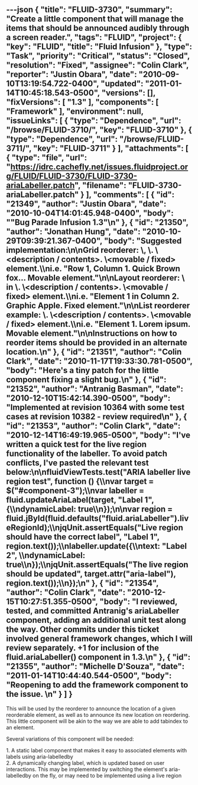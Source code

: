 ---json
{
  "title": "FLUID-3730",
  "summary": "Create a little component that will manage the items that should be announced audibly through a screen reader.",
  "tags": "FLUID",
  "project": {
    "key": "FLUID",
    "title": "Fluid Infusion"
  },
  "type": "Task",
  "priority": "Critical",
  "status": "Closed",
  "resolution": "Fixed",
  "assignee": "Colin Clark",
  "reporter": "Justin Obara",
  "date": "2010-09-10T13:19:54.722-0400",
  "updated": "2011-01-14T10:45:18.543-0500",
  "versions": [],
  "fixVersions": [
    "1.3"
  ],
  "components": [
    "Framework"
  ],
  "environment": null,
  "issueLinks": [
    {
      "type": "Dependence",
      "url": "/browse/FLUID-3710/",
      "key": "FLUID-3710"
    },
    {
      "type": "Dependence",
      "url": "/browse/FLUID-3711/",
      "key": "FLUID-3711"
    }
  ],
  "attachments": [
    {
      "type": "file",
      "url": "https://idrc.cachefly.net/issues.fluidproject.org/FLUID/FLUID-3730/FLUID-3730-ariaLabeller.patch",
      "filename": "FLUID-3730-ariaLabeller.patch"
    }
  ],
  "comments": [
    {
      "id": "21349",
      "author": "Justin Obara",
      "date": "2010-10-04T14:01:45.948-0400",
      "body": "\"Bug Parade Infusion 1.3\"\n"
    },
    {
      "id": "21350",
      "author": "Jonathan Hung",
      "date": "2010-10-29T09:39:21.367-0400",
      "body": "Suggested implementation:\n\nGrid reorderer: \\<row>, \\<column>. \\<description / contents>. \\<movable / fixed> element.\\\ni.e. \"Row 1, Column 1. Quick Brown fox... Movable element.\"\n\nLayout reorderer: \\<item position in column> in \\<column number>. \\<description / contents>. \\<movable / fixed> element.\\\ni.e. \"Element 1 in Column 2. Graphic Apple. Fixed element.\"\n\nList reorderer example: \\<position>. \\<description / contents>. \\<movable / fixed> element.\\\ni.e. \"Element 1. Lorem ipsum. Movable element.\"\n\nInstructions on how to reorder items should be provided in an alternate location.\n"
    },
    {
      "id": "21351",
      "author": "Colin Clark",
      "date": "2010-11-17T19:33:30.781-0500",
      "body": "Here's a tiny patch for the little component fixing a slight bug.\n"
    },
    {
      "id": "21352",
      "author": "Antranig Basman",
      "date": "2010-12-10T15:42:14.390-0500",
      "body": "Implemented at revision 10364 with some test cases at revision 10382 - review required\n"
    },
    {
      "id": "21353",
      "author": "Colin Clark",
      "date": "2010-12-14T16:49:19.965-0500",
      "body": "I've written a quick test for the live region functionality of the labeller. To avoid patch conflicts, I've pasted the relevant test below:\n\nfluidViewTests.test(\"ARIA labeller live region test\", function () {\\\nvar target = $(\"#component-3\");\\\nvar labeller = fluid.updateAriaLabel(target, \"Label 1\", {\\\ndynamicLabel: true\\\n});\n\nvar region = fluid.jById(fluid.defaults(\"fluid.ariaLabeller\").liveRegionId);\\\njqUnit.assertEquals(\"Live region should have the correct label\", \"Label 1\", region.text());\\\nlabeller.update({\\\ntext: \"Label 2\", \\\ndynamicLabel: true\\\n});\\\njqUnit.assertEquals(\"The live region should be updated\", target.attr(\"aria-label\"), region.text());\\\n});\n"
    },
    {
      "id": "21354",
      "author": "Colin Clark",
      "date": "2010-12-15T10:27:51.355-0500",
      "body": "I reviewed, tested, and committed Antranig's ariaLabeller component, adding an additional unit test along the way. Other commits under this ticket involved general framework changes, which I will review separately. +1 for inclusion of the fluid.ariaLabeller() component in 1.3.\n"
    },
    {
      "id": "21355",
      "author": "Michelle D'Souza",
      "date": "2011-01-14T10:44:40.544-0500",
      "body": "Reopening to add the framework component to the issue.&#x20;\n"
    }
  ]
}
---
This will be used by the reorderer to announce the location of a given reorderable element, as well as to announce its new location on reordering. This little component will be akin to the way we are able to add tabindex to an element.

Several variations of this component will be needed:

1\. A static label component that makes it easy to associated elements with labels using aria-labelledby\
2\. A dynamically changing label, which is updated based on user interactions. This may be implemented by switching the element's aria-labelledby on the fly, or may need to be implemented using a live region

        